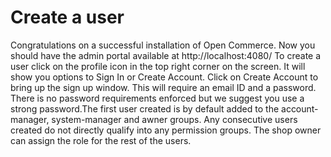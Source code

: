 # Create a user

Congratulations on a successful installation of Open Commerce. Now you should have the admin portal available at http://localhost:4080/
To create a user click on the profile icon in the top right corner on the screen. It will show you options to Sign In or Create Account. Click on Create Account to bring up the sign up window. This will require an email ID and a password. There is no password requirements enforced but we suggest you use a strong password.The first user created is by default added to the account-manager, system-manager and awner groups. Any consecutive users created do not directly qualify into any permission groups. The shop owner can assign the role for the rest of the users.